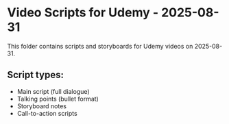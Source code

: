 # Video Scripts for Udemy - 2025-08-31

This folder contains scripts and storyboards for Udemy videos on 2025-08-31.

## Script types:
- Main script (full dialogue)
- Talking points (bullet format)
- Storyboard notes
- Call-to-action scripts
